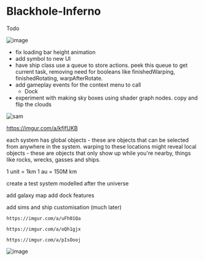 # Blackhole-Inferno

Todo

![image](https://github.com/ThimbleFire/Blackhole-Inferno/assets/14812476/70b9f590-79b7-4ecb-a9ac-a470c05a2fff)

* fix loading bar height animation
* add symbol to new UI
* have ship class use a queue to store actions. peek this queue to get current task, removing need for booleans like finishedWarping, finishedRotating, warpAfterRotate.
* add gameplay events for the context menu to call
  * Dock
* experiment with making sky boxes using shader graph nodes. copy and flip the clouds

![sam](https://github.com/ThimbleFire/Blackhole-Inferno/assets/14812476/83f453b4-db06-44ff-a72b-88a624670f06)

https://imgur.com/a/kfjfUKB

each system has global objects - these are objects that can be selected from anywhere in the system. warping to these locations might reveal local objects - these are objects that only show up while you're nearby, things like rocks, wrecks, gasses and ships.

1 unit = 1km
1 au = 150M km

create a test system modelled after the universe

add galaxy map
add dock features

add sims and ship customisation (much later)


```https://imgur.com/a/uFh01Qa```

```https://imgur.com/a/oQh1gjx```

```https://imgur.com/a/pIsOooj```

![image](https://github.com/ThimbleFire/Blackhole-Inferno/assets/14812476/a520caf6-19de-4b69-a858-b3cf640d2506)

